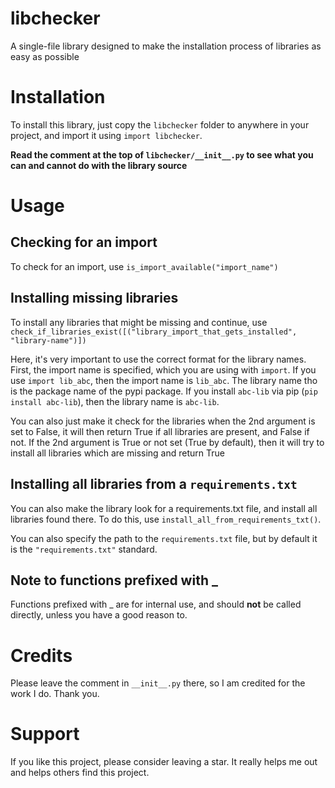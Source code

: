 # libchecker
A single-file library designed to make the installation process of libraries as easy as possible

# Installation
To install this library, just copy the `libchecker` folder to anywhere in your project, and import it using `import libchecker`.

**Read the comment at the top of `libchecker/__init__.py` to see what you can and cannot do with the library source**

# Usage
## Checking for an import
To check for an import, use `is_import_available("import_name")`

## Installing missing libraries
To install any libraries that might be missing and continue, use `check_if_libraries_exist([("library_import_that_gets_installed", "library-name")])`

Here, it's very important to use the correct format for the library names. First, the import name is specified, which you are using with `import`. If you use `import lib_abc`, then the import name is `lib_abc`. The library name tho is the package name of the pypi package. If you install `abc-lib` via pip (`pip install abc-lib`), then the library name is `abc-lib`.

You can also just make it check for the libraries when the 2nd argument is set to False, it will then return True if all libraries are present, and False if not. If the 2nd argument is True or not set (True by default), then it will try to install all libraries which are missing and return True

## Installing all libraries from a `requirements.txt`
You can also make the library look for a requirements.txt file, and install all libraries found there. To do this, use `install_all_from_requirements_txt()`.

You can also specify the path to the `requirements.txt` file, but by default it is the `"requirements.txt"` standard.

## Note to functions prefixed with _
Functions prefixed with _ are for internal use, and should **not** be called directly, unless you have a good reason to.

# Credits
Please leave the comment in `__init__.py` there, so I am credited for the work I do. Thank you.

# Support
If you like this project, please consider leaving a star. It really helps me out and helps others find this project.